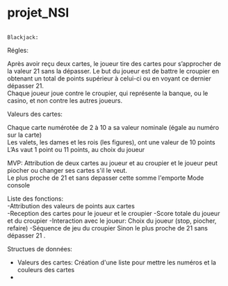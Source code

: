 # projet_NSI
                                                                          Blackjack:

Régles:

Après avoir reçu deux cartes, le joueur tire des cartes pour s’approcher de la valeur 21 sans la dépasser. 
Le but du joueur est de battre le croupier en obtenant un total de points supérieur à celui-ci ou en voyant ce dernier dépasser 21.  
Chaque joueur joue contre le croupier, qui représente la banque, ou le casino, et non contre les autres joueurs.  

Valeurs des cartes:

Chaque carte numérotée de 2 à 10 a sa valeur nominale (égale au numéro sur la carte)  
Les valets, les dames et les rois (les figures), ont une valeur de 10 points
L’As vaut 1 point ou 11 points, au choix du joueur


MVP: 
Attribution de deux cartes au joueur et au croupier et le joueur peut piocher ou changer ses cartes s'il le veut.  
Le plus proche de 21 et sans depasser cette somme l'emporte
Mode console

Liste des fonctions:  
-Attribution des valeurs de points aux cartes  
-Reception des cartes pour le joueur et le croupier
-Score  totale du joueur et du croupier
-Interaction avec le joueur: Choix du joueur (stop, piocher, refaire)
-Séquence de jeu du croupier
Sinon le plus proche de 21 sans dépasser 21 .

Structues de données:
- Valeurs des cartes: Création d'une liste pour mettre les numéros et la couleurs des cartes   
- 


